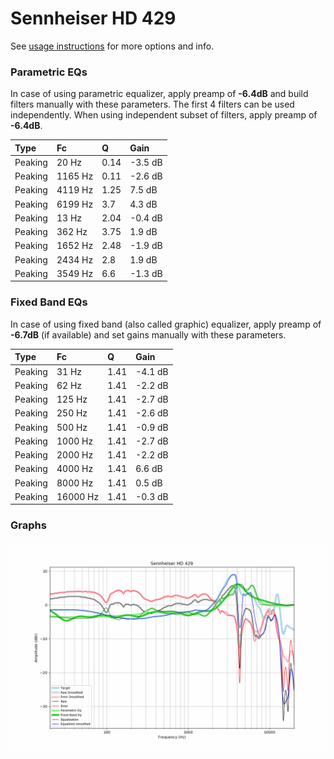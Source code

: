 # Sennheiser HD 429
See [usage instructions](https://github.com/jaakkopasanen/AutoEq#usage) for more options and info.

### Parametric EQs
In case of using parametric equalizer, apply preamp of **-6.4dB** and build filters manually
with these parameters. The first 4 filters can be used independently.
When using independent subset of filters, apply preamp of **-6.4dB**.

| Type    | Fc      |    Q | Gain    |
|:--------|:--------|:-----|:--------|
| Peaking | 20 Hz   | 0.14 | -3.5 dB |
| Peaking | 1165 Hz | 0.11 | -2.6 dB |
| Peaking | 4119 Hz | 1.25 | 7.5 dB  |
| Peaking | 6199 Hz | 3.7  | 4.3 dB  |
| Peaking | 13 Hz   | 2.04 | -0.4 dB |
| Peaking | 362 Hz  | 3.75 | 1.9 dB  |
| Peaking | 1652 Hz | 2.48 | -1.9 dB |
| Peaking | 2434 Hz | 2.8  | 1.9 dB  |
| Peaking | 3549 Hz | 6.6  | -1.3 dB |

### Fixed Band EQs
In case of using fixed band (also called graphic) equalizer, apply preamp of **-6.7dB**
(if available) and set gains manually with these parameters.

| Type    | Fc       |    Q | Gain    |
|:--------|:---------|:-----|:--------|
| Peaking | 31 Hz    | 1.41 | -4.1 dB |
| Peaking | 62 Hz    | 1.41 | -2.2 dB |
| Peaking | 125 Hz   | 1.41 | -2.7 dB |
| Peaking | 250 Hz   | 1.41 | -2.6 dB |
| Peaking | 500 Hz   | 1.41 | -0.9 dB |
| Peaking | 1000 Hz  | 1.41 | -2.7 dB |
| Peaking | 2000 Hz  | 1.41 | -2.2 dB |
| Peaking | 4000 Hz  | 1.41 | 6.6 dB  |
| Peaking | 8000 Hz  | 1.41 | 0.5 dB  |
| Peaking | 16000 Hz | 1.41 | -0.3 dB |

### Graphs
![](./Sennheiser%20HD%20429.png)